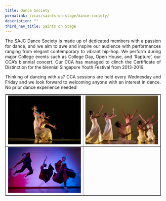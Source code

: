 ```yaml
---
title: Dance Society
permalink: /ccas/saints-on-stage/dance-society/
description: ""
third_nav_title: Saints on Stage
---
```

<p align="justify">The SAJC Dance Society is made up of dedicated members with a passion for dance, and we aim to awe and inspire our audience with performances ranging from elegant contemporary to vibrant hip-hop. We perform during major College events such as College Day, Open House, and &lsquo;Rapture&rsquo;, our CCA&rsquo;s biennial concert. Our CCA has managed to clinch the Certificate of Distinction for the biennial Singapore Youth Festival from 2013-2019.</p>
<p align="justify">Thinking of dancing with us? CCA sessions are held every Wednesday and Friday and we look forward to welcoming anyone with an interest in dance. No prior dance experience needed!</p>
<table style="border-collapse: collapse; width: 100%;" border="1">
<tbody>
<tr>
<td style="width: 50%;"><img src="/images/ds1.jpg"></td>
<td style="width: 50%;"><img src="/images/ds2.jpg"></td>
</tr>
<tr>
<td style="width: 50%;"><img src="/images/ds3.jpg"></td>
<td style="width: 50%;">&nbsp;</td>
</tr>
</tbody>
</table>